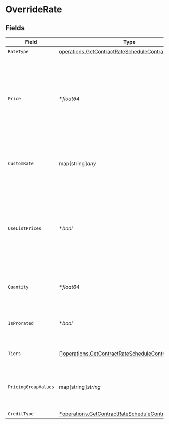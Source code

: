 # OverrideRate


## Fields

| Field                                                                                                                                                              | Type                                                                                                                                                               | Required                                                                                                                                                           | Description                                                                                                                                                        |
| ------------------------------------------------------------------------------------------------------------------------------------------------------------------ | ------------------------------------------------------------------------------------------------------------------------------------------------------------------ | ------------------------------------------------------------------------------------------------------------------------------------------------------------------ | ------------------------------------------------------------------------------------------------------------------------------------------------------------------ |
| `RateType`                                                                                                                                                         | [operations.GetContractRateScheduleContractsRateType](../../models/operations/getcontractrateschedulecontractsratetype.md)                                         | :heavy_check_mark:                                                                                                                                                 | N/A                                                                                                                                                                |
| `Price`                                                                                                                                                            | **float64*                                                                                                                                                         | :heavy_minus_sign:                                                                                                                                                 | Default price. For FLAT rate_type, this must be >=0. For PERCENTAGE rate_type, this is a decimal fraction, e.g. use 0.1 for 10%; this must be >=0 and <=1.         |
| `CustomRate`                                                                                                                                                       | map[string]*any*                                                                                                                                                   | :heavy_minus_sign:                                                                                                                                                 | Only set for CUSTOM rate_type. This field is interpreted by custom rate processors.                                                                                |
| `UseListPrices`                                                                                                                                                    | **bool*                                                                                                                                                            | :heavy_minus_sign:                                                                                                                                                 | Only set for PERCENTAGE rate_type. Defaults to false. If true, rate is computed using list prices rather than the standard rates for this product on the contract. |
| `Quantity`                                                                                                                                                         | **float64*                                                                                                                                                         | :heavy_minus_sign:                                                                                                                                                 | Default quantity. For SUBSCRIPTION rate_type, this must be >=0.                                                                                                    |
| `IsProrated`                                                                                                                                                       | **bool*                                                                                                                                                            | :heavy_minus_sign:                                                                                                                                                 | Default proration configuration. Only valid for SUBSCRIPTION rate_type.                                                                                            |
| `Tiers`                                                                                                                                                            | [][operations.GetContractRateScheduleContractsTiers](../../models/operations/getcontractrateschedulecontractstiers.md)                                             | :heavy_minus_sign:                                                                                                                                                 | Only set for TIERED rate_type.                                                                                                                                     |
| `PricingGroupValues`                                                                                                                                               | map[string]*string*                                                                                                                                                | :heavy_minus_sign:                                                                                                                                                 | if pricing groups are used, this will contain the values used to calculate the price                                                                               |
| `CreditType`                                                                                                                                                       | [*operations.GetContractRateScheduleContractsCreditType](../../models/operations/getcontractrateschedulecontractscredittype.md)                                    | :heavy_minus_sign:                                                                                                                                                 | N/A                                                                                                                                                                |
